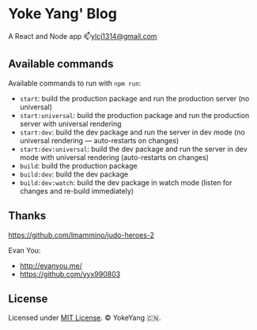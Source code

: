 # Yoke Yang' Blog

A React and Node app
:mailbox:ylcj1314@gmail.com

## Available commands

Available commands to run with `npm run`:

 - `start`: build the production package and run the production server (no universal)
 - `start:universal`: build the production package and run the production server with universal rendering
 - `start:dev`: build the dev package and run the server in dev mode (no universal rendering — auto-restarts on changes)
 - `start:dev:universal`: build the dev package and run the server in dev mode with universal rendering (auto-restarts on changes)
 - `build`: build the production package
 - `build:dev`: build the dev package
 - `build:dev:watch`: build the dev package in watch mode (listen for changes and re-build immediately)


## Thanks

 https://github.com/lmammino/judo-heroes-2

 Evan You:
 - http://evanyou.me/
 - https://github.com/yyx990803
 ## License
 Licensed under [MIT License](LICENSE). © YokeYang :cn:.
